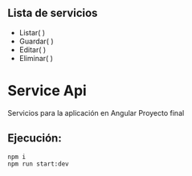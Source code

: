 ## Lista de servicios

- Listar( )
- Guardar( )
- Editar( )
- Eliminar( )

# Service Api

Servicios para la aplicación en Angular Proyecto final


## Ejecución:

```console
npm i
npm run start:dev
```
